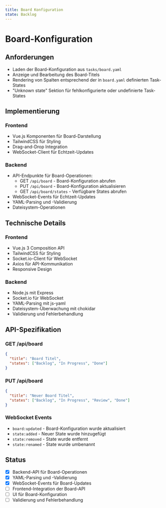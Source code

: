 ```yaml
---
title: Board Konfiguration
state: Backlog
---
```

# Board-Konfiguration

## Anforderungen

- Laden der Board-Konfiguration aus `tasks/board.yaml`
- Anzeige und Bearbeitung des Board-Titels
- Rendering von Spalten entsprechend der in `board.yaml` definierten Task-States
- "Unknown state" Sektion für fehlkonfigurierte oder undefinierte Task-States

## Implementierung

### Frontend
- Vue.js Komponenten für Board-Darstellung
- TailwindCSS für Styling
- Drag-and-Drop Integration
- WebSocket-Client für Echtzeit-Updates

### Backend
- API-Endpunkte für Board-Operationen:
  - GET `/api/board` - Board-Konfiguration abrufen
  - PUT `/api/board` - Board-Konfiguration aktualisieren
  - GET `/api/board/states` - Verfügbare States abrufen
- WebSocket-Events für Echtzeit-Updates
- YAML-Parsing und -Validierung
- Dateisystem-Operationen

## Technische Details

### Frontend
- Vue.js 3 Composition API
- TailwindCSS für Styling
- Socket.io-Client für WebSocket
- Axios für API-Kommunikation
- Responsive Design

### Backend
- Node.js mit Express
- Socket.io für WebSocket
- YAML-Parsing mit js-yaml
- Dateisystem-Überwachung mit chokidar
- Validierung und Fehlerbehandlung

## API-Spezifikation

### GET /api/board
```json
{
  "title": "Board Titel",
  "states": ["Backlog", "In Progress", "Done"]
}
```

### PUT /api/board
```json
{
  "title": "Neuer Board Titel",
  "states": ["Backlog", "In Progress", "Review", "Done"]
}
```

### WebSocket Events
- `board:updated` - Board-Konfiguration wurde aktualisiert
- `state:added` - Neuer State wurde hinzugefügt
- `state:removed` - State wurde entfernt
- `state:renamed` - State wurde umbenannt

## Status
- [x] Backend-API für Board-Operationen
- [x] YAML-Parsing und -Validierung
- [x] WebSocket-Events für Board-Updates
- [ ] Frontend-Integration der Board-API
- [ ] UI für Board-Konfiguration
- [ ] Validierung und Fehlerbehandlung 